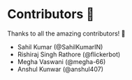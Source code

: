 # Contributors 💜

Thanks to all the amazing contributors! 🎉

- Sahil Kumar (@SahilKumarIN)
- Rishiraj Singh Rathore (@flickerbot)
- Megha Vaswani (@megha-66)
- Anshul Kunwar (@anshul407)
